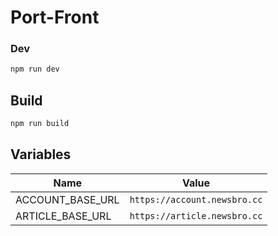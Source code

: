 # Port-Front

### Dev

```bash
npm run dev
```

## Build

```bash
npm run build
```

## Variables

| Name             | Value                        |
| ---------------- | ---------------------------- |
| ACCOUNT_BASE_URL | `https://account.newsbro.cc` |
| ARTICLE_BASE_URL | `https://article.newsbro.cc` |
